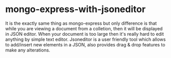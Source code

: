 # mongo-express-with-jsoneditor

It is the exactly same thing as mongo-express but only difference is that while you are viewing a document from a colletion, then it will be displayed in JSON editor. When your document is too large then it's really hard to edit anything by simple text editor. Jsoneditor is a user friendly tool which allows to add/insert new elements in a JSON, also provides drag & drop features to make any alterations.
